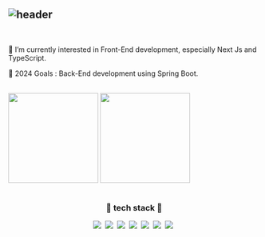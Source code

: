 ![header](https://capsule-render.vercel.app/api?&type=cylinder&color=ffffff&height=50&section=header&text=👋%20Nice,%20to%20meet%20you&desc=,%20I'm%20a%20beginner%20developer%20🐣&fontAlign=34&fontSize=30&fontAlignY=50&fontColor=333333&descSize=20&descAlign=68&descAlignY=53&animation=fadeIn)
---

<br/>

<div align="left">
<p>🌱 I’m currently interested in Front-End development, especially Next Js and TypeScript.</p>
<p>🥅 2024 Goals : Back-End development using Spring Boot.</p>
</div>

<br/>

<div display="flex">
<a href="https://solved.ac/megar0829"><img align="center"  height="180px" src="http://mazassumnida.wtf/api/v2/generate_badge?boj=megar0829" /></a> 
<a href="https://github.com/megar0829"><img align="center"   height="180px" src="https://github-readme-stats.vercel.app/api/top-langs/?username=megar0829&show_icons=true&hide_border=true&theme=react&layout=compact" /></a> 
</div>

<br/>

<h3 align="center">📖 tech stack 📖</h3>
<p align="center">
<a><img src="https://img.shields.io/badge/Python-3766AB?style=flat-square&logo=Python&logoColor=white"/></a>&nbsp 
<a><img src="https://img.shields.io/badge/Django-092E20?style=flat-square&logo=Django&logoColor=white"/></a>&nbsp
<a><img src="https://img.shields.io/badge/JavaScript-F7DF1E?style=flat-square&logo=JavaScript&logoColor=white"/></a>&nbsp
<a><img src="https://img.shields.io/badge/Vue.js-4FC08D?style=flat-square&logo=Vue.js&logoColor=white"/></a>&nbsp
<a><img src="https://img.shields.io/badge/React-61DAFB?style=flat-square&logo=React&logoColor=white"/></a>&nbsp
<a><img src="https://img.shields.io/badge/Next.js-000000?style=flat-square&logo=Next.js&logoColor=white"/></a>&nbsp
<a><img src="https://img.shields.io/badge/TypeScript-3178C6?style=flat-square&logo=TypeScript&logoColor=white"/></a>&nbsp
</p>
